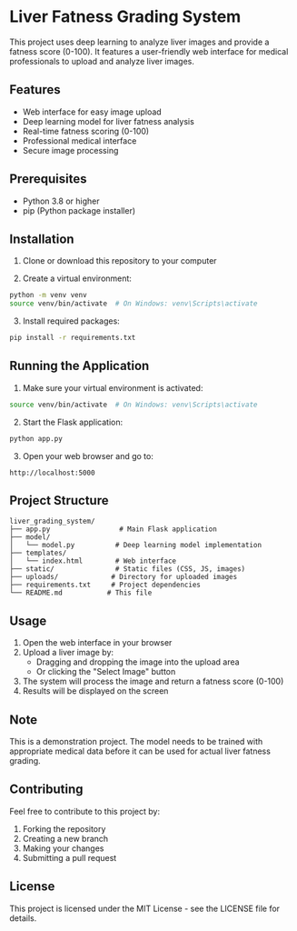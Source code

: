 # Liver Fatness Grading System

This project uses deep learning to analyze liver images and provide a fatness score (0-100). It features a user-friendly web interface for medical professionals to upload and analyze liver images.

## Features

- Web interface for easy image upload
- Deep learning model for liver fatness analysis
- Real-time fatness scoring (0-100)
- Professional medical interface
- Secure image processing

## Prerequisites

- Python 3.8 or higher
- pip (Python package installer)

## Installation

1. Clone or download this repository to your computer

2. Create a virtual environment:
```bash
python -m venv venv
source venv/bin/activate  # On Windows: venv\Scripts\activate
```

3. Install required packages:
```bash
pip install -r requirements.txt
```

## Running the Application

1. Make sure your virtual environment is activated:
```bash
source venv/bin/activate  # On Windows: venv\Scripts\activate
```

2. Start the Flask application:
```bash
python app.py
```

3. Open your web browser and go to:
```
http://localhost:5000
```

## Project Structure

```
liver_grading_system/
├── app.py                 # Main Flask application
├── model/
│   └── model.py          # Deep learning model implementation
├── templates/
│   └── index.html        # Web interface
├── static/               # Static files (CSS, JS, images)
├── uploads/             # Directory for uploaded images
├── requirements.txt     # Project dependencies
└── README.md           # This file
```

## Usage

1. Open the web interface in your browser
2. Upload a liver image by:
   - Dragging and dropping the image into the upload area
   - Or clicking the "Select Image" button
3. The system will process the image and return a fatness score (0-100)
4. Results will be displayed on the screen

## Note

This is a demonstration project. The model needs to be trained with appropriate medical data before it can be used for actual liver fatness grading.

## Contributing

Feel free to contribute to this project by:
1. Forking the repository
2. Creating a new branch
3. Making your changes
4. Submitting a pull request

## License

This project is licensed under the MIT License - see the LICENSE file for details. 